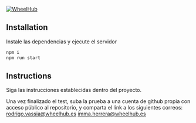 [![WheelHub](https://wheelhub.es/_nuxt/img/logo@2x.ff6c894.png)](https://wheelhub.es/)

## Installation

Instale las dependencias y ejecute el servidor

```sh
npm i
npm run start
```


## Instructions
Siga las instrucciones establecidas dentro del proyecto.

Una vez finalizado el test, suba la prueba a una cuenta de github propia con acceso público al repositorio, y comparta el link a los siguientes correos:
rodrigo.vassia@wheelhub.es
imma.herrera@wheelhub.es

